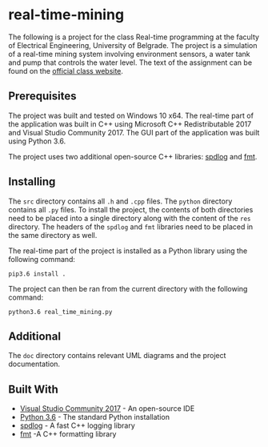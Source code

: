 # real-time-mining

The following is a project for the class Real-time programming at the faculty of Electrical Engineering, University of Belgrade. The project is a simulation of a real-time mining system involving environment sensors, a water tank and pump that controls the water level. The text of the assignment can be found on the [official class website](http://prv.etf.rs/prv/projekat/Projektni%20zadatak.pdf). 

## Prerequisites

The project was built and tested on Windows 10 x64. The real-time part of the application was built in C++ using Microsoft C++ Redistributable 2017 and Visual Studio Community 2017. The GUI part of the application was built using Python 3.6.

The project uses two additional open-source C++ libraries: [spdlog](https://github.com/gabime/spdlog) and [fmt](https://github.com/fmtlib/fmt).

## Installing

The `src` directory contains all `.h` and `.cpp` files. The `python` directory contains all `.py` files. To install the project, the contents of both directories need to be placed into a single directory along with the content of the `res` directory. The headers of the `spdlog` and `fmt` libraries need to be placed in the same directory as well.

The real-time part of the project is installed as a Python library using the following command:

```
pip3.6 install .
```

The project can then be ran from the current directory with the following command:

```
python3.6 real_time_mining.py
```

## Additional

The `doc` directory contains relevant UML diagrams and the project documentation.

## Built With

* [Visual Studio Community 2017](https://www.visualstudio.com/downloads/) - An open-source IDE
* [Python 3.6](https://www.python.org/downloads/) - The standard Python installation
* [spdlog](https://github.com/gabime/spdlog) - A fast C++ logging library
* [fmt](https://github.com/fmtlib/fmt) -A C++ formatting library

